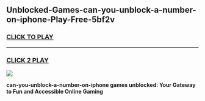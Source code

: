 
## Unblocked-Games-can-you-unblock-a-number-on-iphone-Play-Free-5bf2v
<h3>
<a href="https://premium76.site?title=can-you-unblock-a-number-on-iphone&ref=10A">CLICK TO PLAY</a></h3>
<hr>

<h3>
<a href="https://premium76.site?title=can-you-unblock-a-number-on-iphone&ref=10A">CLICK 2 PLAY</a>
  
</h3>

<a href="https://premium76.site?title=can-you-unblock-a-number-on-iphone&ref=10A"><img src="https://clearcache.store/games.png"></a>


**can-you-unblock-a-number-on-iphone games unblocked: Your Gateway to Fun and Accessible Online Gaming**
